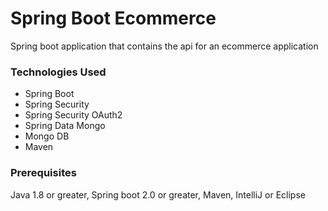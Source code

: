 # Spring Boot Ecommerce
Spring boot application that contains the api for an ecommerce application

### Technologies Used
* Spring Boot
* Spring Security
* Spring Security OAuth2
* Spring Data Mongo
* Mongo DB
* Maven

### Prerequisites
Java 1.8 or greater, Spring boot 2.0 or greater, Maven, IntelliJ or Eclipse